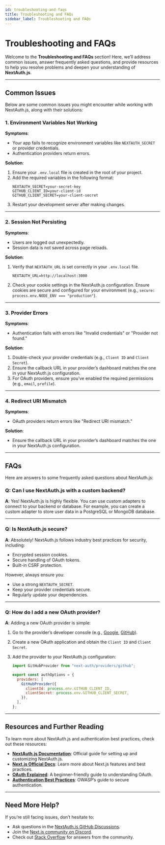 ```yaml
---
id: troubleshooting-and-faqs
title: Troubleshooting and FAQs
sidebar_label: Troubleshooting and FAQs
---
```


# Troubleshooting and FAQs

Welcome to the **Troubleshooting and FAQs** section! Here, we’ll address common issues, answer frequently asked questions, and provide resources to help you resolve problems and deepen your understanding of **NextAuth.js**.

---

## Common Issues

Below are some common issues you might encounter while working with NextAuth.js, along with their solutions:

### 1. Environment Variables Not Working

**Symptoms**:

- Your app fails to recognize environment variables like `NEXTAUTH_SECRET` or provider credentials.
- Authentication providers return errors.

**Solution**:

1. Ensure your `.env.local` file is created in the root of your project.
2. Add the required variables in the following format:
   ```env
   NEXTAUTH_SECRET=your-secret-key
   GITHUB_CLIENT_ID=your-client-id
   GITHUB_CLIENT_SECRET=your-client-secret
   ```
3. Restart your development server after making changes.

---

### 2. Session Not Persisting

**Symptoms**:

- Users are logged out unexpectedly.
- Session data is not saved across page reloads.

**Solution**:

1. Verify that `NEXTAUTH_URL` is set correctly in your `.env.local` file.
   ```env
   NEXTAUTH_URL=http://localhost:3000
   ```
2. Check your cookie settings in the NextAuth.js configuration. Ensure cookies are secure and configured for your environment (e.g., `secure: process.env.NODE_ENV === "production"`).

---

### 3. Provider Errors

**Symptoms**:

- Authentication fails with errors like "Invalid credentials" or "Provider not found."

**Solution**:

1. Double-check your provider credentials (e.g., `Client ID` and `Client Secret`).
2. Ensure the callback URL in your provider’s dashboard matches the one in your NextAuth.js configuration.
3. For OAuth providers, ensure you’ve enabled the required permissions (e.g., `email`, `profile`).

---

### 4. Redirect URI Mismatch

**Symptoms**:

- OAuth providers return errors like "Redirect URI mismatch."

**Solution**:

- Ensure the callback URL in your provider’s dashboard matches the one in your NextAuth.js configuration.

---

## FAQs

Here are answers to some frequently asked questions about NextAuth.js:

### Q: Can I use NextAuth.js with a custom backend?

**A**: Yes! NextAuth.js is highly flexible. You can use custom adapters to connect to your backend or database. For example, you can create a custom adapter to store user data in a PostgreSQL or MongoDB database.

---

### Q: Is NextAuth.js secure?

**A**: Absolutely! NextAuth.js follows industry best practices for security, including:

- Encrypted session cookies.
- Secure handling of OAuth tokens.
- Built-in CSRF protection.

However, always ensure you:

- Use a strong `NEXTAUTH_SECRET`.
- Keep your provider credentials secure.
- Regularly update your dependencies.

---

### Q: How do I add a new OAuth provider?

**A**: Adding a new OAuth provider is simple:

1. Go to the provider’s developer console (e.g., [Google](https://console.cloud.google.com/), [GitHub](https://github.com/settings/developers)).
2. Create a new OAuth application and obtain the `Client ID` and `Client Secret`.
3. Add the provider to your NextAuth.js configuration:

   ```javascript
   import GitHubProvider from "next-auth/providers/github";

   export const authOptions = {
     providers: [
       GitHubProvider({
         clientId: process.env.GITHUB_CLIENT_ID,
         clientSecret: process.env.GITHUB_CLIENT_SECRET,
       }),
     ],
   };
   ```

---

## Resources and Further Reading

To learn more about NextAuth.js and authentication best practices, check out these resources:

- **[NextAuth.js Documentation](https://next-auth.js.org/)**: Official guide for setting up and customizing NextAuth.js.
- **[Next.js Official Docs](https://nextjs.org/docs)**: Learn more about Next.js features and best practices.
- **[OAuth Explained](https://oauth.net/2/)**: A beginner-friendly guide to understanding OAuth.
- **[Authentication Best Practices](https://owasp.org/www-project-cheat-sheets/)**: OWASP’s guide to secure authentication.

---

## Need More Help?

If you’re still facing issues, don’t hesitate to:

- Ask questions in the [NextAuth.js GitHub Discussions](https://github.com/nextauthjs/next-auth/discussions).
- Join the [Next.js community on Discord](https://nextjs.org/discord).
- Check out [Stack Overflow](https://stackoverflow.com/questions/tagged/next-auth) for answers from the community.
